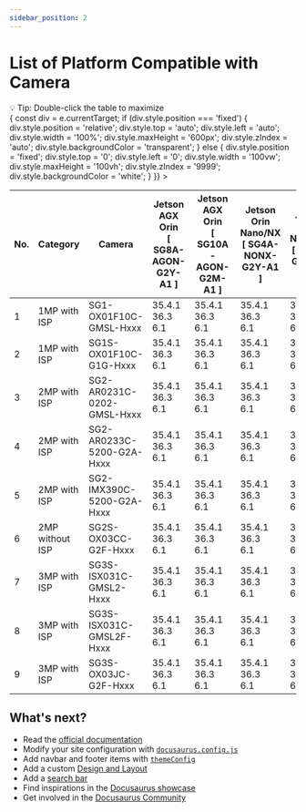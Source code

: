 ```yaml
---
sidebar_position: 2
---
```


# List of Platform Compatible with Camera

<div style={{ 
  marginBottom: '10px', 
  color: '#666', 
  fontSize: '14px',
  fontStyle: 'italic'
}}>
💡 Tip: Double-click the table to maximize
</div>

<div 
  style={{ 
    overflowX: 'auto', 
    overflowY: 'auto', 
    maxHeight: '600px', 
    width: '100%',
    cursor: 'pointer',
    transition: 'all 0.3s ease'
  }}
  onDoubleClick={(e) => {
    const div = e.currentTarget;
    if (div.style.position === 'fixed') {
      div.style.position = 'relative';
      div.style.top = 'auto';
      div.style.left = 'auto';
      div.style.width = '100%';
      div.style.maxHeight = '600px';
      div.style.zIndex = 'auto';
      div.style.backgroundColor = 'transparent';
    } else {
      div.style.position = 'fixed';
      div.style.top = '0';
      div.style.left = '0';
      div.style.width = '100vw';
      div.style.maxHeight = '100vh';
      div.style.zIndex = '9999';
      div.style.backgroundColor = 'white';
    }
  }}
>
<table style={{ width: '200%', borderCollapse: 'collapse' }}>
<thead>
<tr>
<th style={{ padding: '8px', border: '1px solid #ddd', backgroundColor: 'var(--ifm-color-primary-light)', color: 'white', whiteSpace: 'nowrap' }}>No.</th>
<th style={{ padding: '8px', border: '1px solid #ddd', backgroundColor: 'var(--ifm-color-primary-light)', color: 'white', whiteSpace: 'nowrap' }}>Category</th>
<th style={{ padding: '8px', border: '1px solid #ddd', backgroundColor: 'var(--ifm-color-primary-light)', color: 'white', whiteSpace: 'nowrap' }}>Camera</th>
<th style={{ padding: '8px', border: '1px solid #ddd', backgroundColor: 'var(--ifm-color-primary-light)', color: 'white', whiteSpace: 'nowrap' }}>Jetson AGX Orin<br/>[ SG8A-AGON-G2Y-A1 ]</th>
<th style={{ padding: '8px', border: '1px solid #ddd', backgroundColor: 'var(--ifm-color-primary-light)', color: 'white', whiteSpace: 'nowrap' }}>Jetson AGX Orin<br/>[ SG10A-AGON-G2M-A1 ]</th>
<th style={{ padding: '8px', border: '1px solid #ddd', backgroundColor: 'var(--ifm-color-primary-light)', color: 'white', whiteSpace: 'nowrap' }}>Jetson Orin Nano/NX<br/>[ SG4A-NONX-G2Y-A1 ]</th>
<th style={{ padding: '8px', border: '1px solid #ddd', backgroundColor: 'var(--ifm-color-primary-light)', color: 'white', whiteSpace: 'nowrap' }}>Jetson Orin Nano/NX<br/>[ SG2A-G3-I4L-F ]</th>
<th style={{ padding: '8px', border: '1px solid #ddd', backgroundColor: 'var(--ifm-color-primary-light)', color: 'white', whiteSpace: 'nowrap' }}>Data collection product<br/>[ CCG3-8H]</th>
<th style={{ padding: '8px', border: '1px solid #ddd', backgroundColor: 'var(--ifm-color-primary-light)', color: 'white', whiteSpace: 'nowrap' }}>Data collection product<br/>[ CCG3-8M]</th>
</tr>
</thead>
<tbody>
<tr>
<td style={{ padding: '8px', border: '1px solid #ddd', textAlign: 'center', whiteSpace: 'nowrap' }}>1</td>
<td style={{ padding: '8px', border: '1px solid #ddd', textAlign: 'center', whiteSpace: 'nowrap' }}>1MP with ISP</td>
<td style={{ padding: '8px', border: '1px solid #ddd', textAlign: 'center', whiteSpace: 'nowrap' }}>SG1-OX01F10C-GMSL-Hxxx</td>
<td style={{ padding: '8px', border: '1px solid #ddd', textAlign: 'center', whiteSpace: 'nowrap' }}>35.4.1<br/>36.3<br/>6.1</td>
<td style={{ padding: '8px', border: '1px solid #ddd', textAlign: 'center', whiteSpace: 'nowrap' }}>35.4.1<br/>36.3<br/>6.1</td>
<td style={{ padding: '8px', border: '1px solid #ddd', textAlign: 'center', whiteSpace: 'nowrap' }}>35.4.1<br/>36.3<br/>6.1</td>
<td style={{ padding: '8px', border: '1px solid #ddd', textAlign: 'center', whiteSpace: 'nowrap' }}>35.4.1<br/>36.3<br/>6.1</td>
<td style={{ padding: '8px', border: '1px solid #ddd', textAlign: 'center', whiteSpace: 'nowrap' }}>Yes</td>
<td style={{ padding: '8px', border: '1px solid #ddd', textAlign: 'center', whiteSpace: 'nowrap' }}>Yes</td>
</tr>
<tr>
<td style={{ padding: '8px', border: '1px solid #ddd', textAlign: 'center', whiteSpace: 'nowrap' }}>2</td>
<td style={{ padding: '8px', border: '1px solid #ddd', textAlign: 'center', whiteSpace: 'nowrap' }}>1MP with ISP</td>
<td style={{ padding: '8px', border: '1px solid #ddd', textAlign: 'center', whiteSpace: 'nowrap' }}>SG1S-OX01F10C-G1G-Hxxx</td>
<td style={{ padding: '8px', border: '1px solid #ddd', textAlign: 'center', whiteSpace: 'nowrap' }}>35.4.1<br/>36.3<br/>6.1</td>
<td style={{ padding: '8px', border: '1px solid #ddd', textAlign: 'center', whiteSpace: 'nowrap' }}>35.4.1<br/>36.3<br/>6.1</td>
<td style={{ padding: '8px', border: '1px solid #ddd', textAlign: 'center', whiteSpace: 'nowrap' }}>35.4.1<br/>36.3<br/>6.1</td>
<td style={{ padding: '8px', border: '1px solid #ddd', textAlign: 'center', whiteSpace: 'nowrap' }}>35.4.1<br/>36.3<br/>6.1</td>
<td style={{ padding: '8px', border: '1px solid #ddd', textAlign: 'center', whiteSpace: 'nowrap' }}>35.4.1<br/>36.3<br/>6.1</td>
<td style={{ padding: '8px', border: '1px solid #ddd', textAlign: 'center', whiteSpace: 'nowrap' }}>35.4.1<br/>36.3<br/>6.1</td>
</tr>
<tr>
<td style={{ padding: '8px', border: '1px solid #ddd', textAlign: 'center', whiteSpace: 'nowrap' }}>3</td>
<td style={{ padding: '8px', border: '1px solid #ddd', textAlign: 'center', whiteSpace: 'nowrap' }}>2MP with ISP</td>
<td style={{ padding: '8px', border: '1px solid #ddd', textAlign: 'center', whiteSpace: 'nowrap' }}>SG2-AR0231C-0202-GMSL-Hxxx</td>
<td style={{ padding: '8px', border: '1px solid #ddd', textAlign: 'center', whiteSpace: 'nowrap' }}>35.4.1<br/>36.3<br/>6.1</td>
<td style={{ padding: '8px', border: '1px solid #ddd', textAlign: 'center', whiteSpace: 'nowrap' }}>35.4.1<br/>36.3<br/>6.1</td>
<td style={{ padding: '8px', border: '1px solid #ddd', textAlign: 'center', whiteSpace: 'nowrap' }}>35.4.1<br/>36.3<br/>6.1</td>
<td style={{ padding: '8px', border: '1px solid #ddd', textAlign: 'center', whiteSpace: 'nowrap' }}>35.4.1<br/>36.3<br/>6.1</td>
<td style={{ padding: '8px', border: '1px solid #ddd', textAlign: 'center', whiteSpace: 'nowrap' }}>35.4.1<br/>36.3<br/>6.1</td>
<td style={{ padding: '8px', border: '1px solid #ddd', textAlign: 'center', whiteSpace: 'nowrap' }}>35.4.1<br/>36.3<br/>6.1</td>
</tr>
<tr>
<td style={{ padding: '8px', border: '1px solid #ddd', textAlign: 'center', whiteSpace: 'nowrap' }}>4</td>
<td style={{ padding: '8px', border: '1px solid #ddd', textAlign: 'center', whiteSpace: 'nowrap' }}>2MP with ISP</td>
<td style={{ padding: '8px', border: '1px solid #ddd', textAlign: 'center', whiteSpace: 'nowrap' }}>SG2-AR0233C-5200-G2A-Hxxx</td>
<td style={{ padding: '8px', border: '1px solid #ddd', textAlign: 'center', whiteSpace: 'nowrap' }}>35.4.1<br/>36.3<br/>6.1</td>
<td style={{ padding: '8px', border: '1px solid #ddd', textAlign: 'center', whiteSpace: 'nowrap' }}>35.4.1<br/>36.3<br/>6.1</td>
<td style={{ padding: '8px', border: '1px solid #ddd', textAlign: 'center', whiteSpace: 'nowrap' }}>35.4.1<br/>36.3<br/>6.1</td>
<td style={{ padding: '8px', border: '1px solid #ddd', textAlign: 'center', whiteSpace: 'nowrap' }}>35.4.1<br/>36.3<br/>6.1</td>
<td style={{ padding: '8px', border: '1px solid #ddd', textAlign: 'center', whiteSpace: 'nowrap' }}>35.4.1<br/>36.3<br/>6.1</td>
<td style={{ padding: '8px', border: '1px solid #ddd', textAlign: 'center', whiteSpace: 'nowrap' }}>35.4.1<br/>36.3<br/>6.1</td>
</tr>
<tr>
<td style={{ padding: '8px', border: '1px solid #ddd', textAlign: 'center', whiteSpace: 'nowrap' }}>5</td>
<td style={{ padding: '8px', border: '1px solid #ddd', textAlign: 'center', whiteSpace: 'nowrap' }}>2MP with ISP</td>
<td style={{ padding: '8px', border: '1px solid #ddd', textAlign: 'center', whiteSpace: 'nowrap' }}>SG2-IMX390C-5200-G2A-Hxxx</td>
<td style={{ padding: '8px', border: '1px solid #ddd', textAlign: 'center', whiteSpace: 'nowrap' }}>35.4.1<br/>36.3<br/>6.1</td>
<td style={{ padding: '8px', border: '1px solid #ddd', textAlign: 'center', whiteSpace: 'nowrap' }}>35.4.1<br/>36.3<br/>6.1</td>
<td style={{ padding: '8px', border: '1px solid #ddd', textAlign: 'center', whiteSpace: 'nowrap' }}>35.4.1<br/>36.3<br/>6.1</td>
<td style={{ padding: '8px', border: '1px solid #ddd', textAlign: 'center', whiteSpace: 'nowrap' }}>35.4.1<br/>36.3<br/>6.1</td>
<td style={{ padding: '8px', border: '1px solid #ddd', textAlign: 'center', whiteSpace: 'nowrap' }}>35.4.1<br/>36.3<br/>6.1</td>
<td style={{ padding: '8px', border: '1px solid #ddd', textAlign: 'center', whiteSpace: 'nowrap' }}>35.4.1<br/>36.3<br/>6.1</td>
</tr>
<tr>
<td style={{ padding: '8px', border: '1px solid #ddd', textAlign: 'center', whiteSpace: 'nowrap' }}>6</td>
<td style={{ padding: '8px', border: '1px solid #ddd', textAlign: 'center', whiteSpace: 'nowrap' }}>2MP without ISP</td>
<td style={{ padding: '8px', border: '1px solid #ddd', textAlign: 'center', whiteSpace: 'nowrap' }}>SG2S-OX03CC-G2F-Hxxx</td>
<td style={{ padding: '8px', border: '1px solid #ddd', textAlign: 'center', whiteSpace: 'nowrap' }}>35.4.1<br/>36.3<br/>6.1</td>
<td style={{ padding: '8px', border: '1px solid #ddd', textAlign: 'center', whiteSpace: 'nowrap' }}>35.4.1<br/>36.3<br/>6.1</td>
<td style={{ padding: '8px', border: '1px solid #ddd', textAlign: 'center', whiteSpace: 'nowrap' }}>35.4.1<br/>36.3<br/>6.1</td>
<td style={{ padding: '8px', border: '1px solid #ddd', textAlign: 'center', whiteSpace: 'nowrap' }}>35.4.1<br/>36.3<br/>6.1</td>
<td style={{ padding: '8px', border: '1px solid #ddd', textAlign: 'center', whiteSpace: 'nowrap' }}>35.4.1<br/>36.3<br/>6.1</td>
<td style={{ padding: '8px', border: '1px solid #ddd', textAlign: 'center', whiteSpace: 'nowrap' }}>35.4.1<br/>36.3<br/>6.1</td>
</tr>
<tr>
<td style={{ padding: '8px', border: '1px solid #ddd', textAlign: 'center', whiteSpace: 'nowrap' }}>7</td>
<td style={{ padding: '8px', border: '1px solid #ddd', textAlign: 'center', whiteSpace: 'nowrap' }}>3MP with ISP</td>
<td style={{ padding: '8px', border: '1px solid #ddd', textAlign: 'center', whiteSpace: 'nowrap' }}>SG3S-ISX031C-GMSL2-Hxxx</td>
<td style={{ padding: '8px', border: '1px solid #ddd', textAlign: 'center', whiteSpace: 'nowrap' }}>35.4.1<br/>36.3<br/>6.1</td>
<td style={{ padding: '8px', border: '1px solid #ddd', textAlign: 'center', whiteSpace: 'nowrap' }}>35.4.1<br/>36.3<br/>6.1</td>
<td style={{ padding: '8px', border: '1px solid #ddd', textAlign: 'center', whiteSpace: 'nowrap' }}>35.4.1<br/>36.3<br/>6.1</td>
<td style={{ padding: '8px', border: '1px solid #ddd', textAlign: 'center', whiteSpace: 'nowrap' }}>35.4.1<br/>36.3<br/>6.1</td>
<td style={{ padding: '8px', border: '1px solid #ddd', textAlign: 'center', whiteSpace: 'nowrap' }}>35.4.1<br/>36.3<br/>6.1</td>
<td style={{ padding: '8px', border: '1px solid #ddd', textAlign: 'center', whiteSpace: 'nowrap' }}>35.4.1<br/>36.3<br/>6.1</td>
</tr>
<tr>
<td style={{ padding: '8px', border: '1px solid #ddd', textAlign: 'center', whiteSpace: 'nowrap' }}>8</td>
<td style={{ padding: '8px', border: '1px solid #ddd', textAlign: 'center', whiteSpace: 'nowrap' }}>3MP with ISP</td>
<td style={{ padding: '8px', border: '1px solid #ddd', textAlign: 'center', whiteSpace: 'nowrap' }}>SG3S-ISX031C-GMSL2F-Hxxx</td>
<td style={{ padding: '8px', border: '1px solid #ddd', textAlign: 'center', whiteSpace: 'nowrap' }}>35.4.1<br/>36.3<br/>6.1</td>
<td style={{ padding: '8px', border: '1px solid #ddd', textAlign: 'center', whiteSpace: 'nowrap' }}>35.4.1<br/>36.3<br/>6.1</td>
<td style={{ padding: '8px', border: '1px solid #ddd', textAlign: 'center', whiteSpace: 'nowrap' }}>35.4.1<br/>36.3<br/>6.1</td>
<td style={{ padding: '8px', border: '1px solid #ddd', textAlign: 'center', whiteSpace: 'nowrap' }}>35.4.1<br/>36.3<br/>6.1</td>
<td style={{ padding: '8px', border: '1px solid #ddd', textAlign: 'center', whiteSpace: 'nowrap' }}>35.4.1<br/>36.3<br/>6.1</td>
<td style={{ padding: '8px', border: '1px solid #ddd', textAlign: 'center', whiteSpace: 'nowrap' }}>35.4.1<br/>36.3<br/>6.1</td>
</tr>
<tr>
<td style={{ padding: '8px', border: '1px solid #ddd', textAlign: 'center', whiteSpace: 'nowrap' }}>9</td>
<td style={{ padding: '8px', border: '1px solid #ddd', textAlign: 'center', whiteSpace: 'nowrap' }}>3MP with ISP</td>
<td style={{ padding: '8px', border: '1px solid #ddd', textAlign: 'center', whiteSpace: 'nowrap' }}>SG3S-OX03JC-G2F-Hxxx</td>
<td style={{ padding: '8px', border: '1px solid #ddd', textAlign: 'center', whiteSpace: 'nowrap' }}>35.4.1<br/>36.3<br/>6.1</td>
<td style={{ padding: '8px', border: '1px solid #ddd', textAlign: 'center', whiteSpace: 'nowrap' }}>35.4.1<br/>36.3<br/>6.1</td>
<td style={{ padding: '8px', border: '1px solid #ddd', textAlign: 'center', whiteSpace: 'nowrap' }}>35.4.1<br/>36.3<br/>6.1</td>
<td style={{ padding: '8px', border: '1px solid #ddd', textAlign: 'center', whiteSpace: 'nowrap' }}>35.4.1<br/>36.3<br/>6.1</td>
<td style={{ padding: '8px', border: '1px solid #ddd', textAlign: 'center', whiteSpace: 'nowrap' }}>35.4.1<br/>36.3<br/>6.1</td>
<td style={{ padding: '8px', border: '1px solid #ddd', textAlign: 'center', whiteSpace: 'nowrap' }}>35.4.1<br/>36.3<br/>6.1</td>
</tr>
</tbody>
</table>
</div>




## What's next?

- Read the [official documentation](https://docusaurus.io/)
- Modify your site configuration with [`docusaurus.config.js`](https://docusaurus.io/docs/api/docusaurus-config)
- Add navbar and footer items with [`themeConfig`](https://docusaurus.io/docs/api/themes/configuration)
- Add a custom [Design and Layout](https://docusaurus.io/docs/styling-layout)
- Add a [search bar](https://docusaurus.io/docs/search)
- Find inspirations in the [Docusaurus showcase](https://docusaurus.io/showcase)
- Get involved in the [Docusaurus Community](https://docusaurus.io/community/support)

